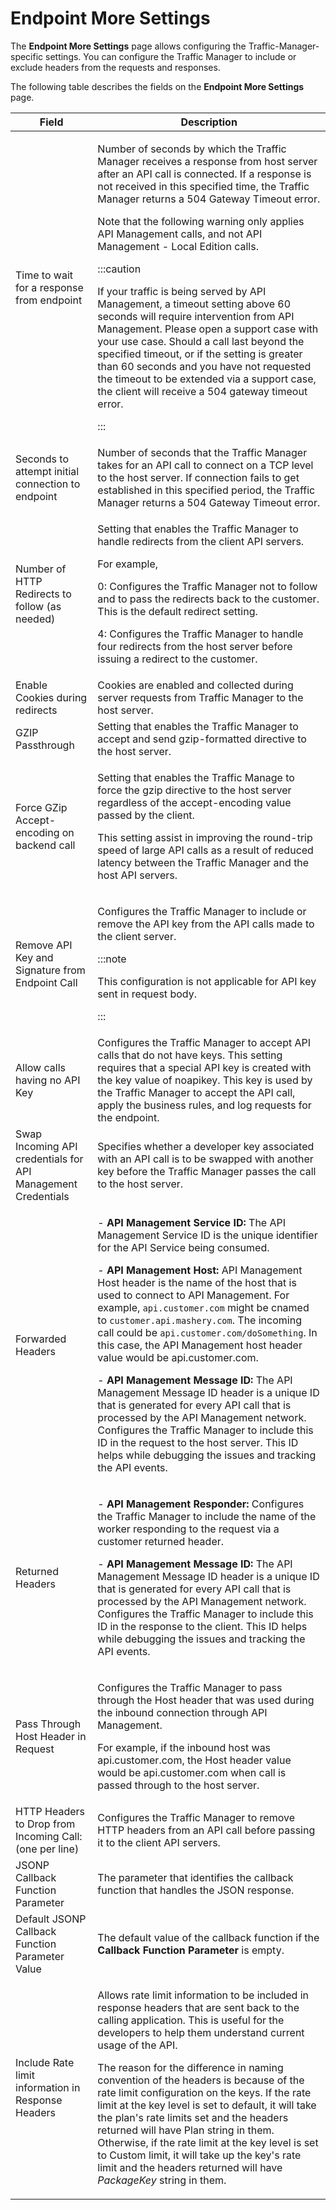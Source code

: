 ﻿---
sidebar_position: 13
---

# Endpoint More Settings

<head>
  <meta name="guidename" content="API Management"/>
  <meta name="context" content="GUID-ffe9b156-9a90-4e9e-ad96-5358330a65f4"/>
</head>

The **Endpoint More Settings** page allows configuring the Traffic-Manager-specific settings. You can configure the Traffic Manager to include or exclude headers from the requests and responses. 

The following table describes the fields on the **Endpoint More Settings** page. 

|**Field** |**Description** |
| ---- | ---- |
|Time to wait for a response from endpoint|<p>Number of seconds by which the Traffic Manager receives a response from host server after an API call is connected. If a response is not received in this specified time, the Traffic Manager returns a 504 Gateway Timeout error. </p><p>Note that the following warning only applies API Management calls, and not API Management - Local Edition calls. </p><p>:::caution</p><p>If your traffic is being served by API Management, a timeout setting above 60 seconds will require intervention from API Management. Please open a support case with your use case. Should a call last beyond the specified timeout, or if the setting is greater than 60 seconds and you have not requested the timeout to be extended via a support case, the client will receive a 504 gateway timeout error.</p><p>::: </p>|
|Seconds to attempt initial connection to endpoint |Number of seconds that the Traffic Manager takes for an API call to connect on a TCP level to the host server. If connection fails to get established in this specified period, the Traffic Manager returns a 504 Gateway Timeout error. |
|Number of HTTP Redirects to follow (as needed) |<p>Setting that enables the Traffic Manager to handle redirects from the client API servers. </p><p>For example, </p><p>0: Configures the Traffic Manager not to follow and to pass the redirects back to the customer. This is the default redirect setting. </p><p>4: Configures the Traffic Manager to handle four redirects from the host server before issuing a redirect to the customer. </p>|
|Enable Cookies during redirects |Cookies are enabled and collected during server requests from Traffic Manager to the host server. |
|GZIP Passthrough |Setting that enables the Traffic Manager to accept and send gzip-formatted directive to the host server. |
|Force GZip Accept-encoding on backend call |<p>Setting that enables the Traffic Manage to force the gzip directive to the host server regardless of the accept-encoding value passed by the client. </p><p>This setting assist in improving the round-trip speed of large API calls as a result of reduced latency between the Traffic Manager and the host API servers. </p>|
|Remove API Key and Signature from Endpoint Call |<p>Configures the Traffic Manager to include or remove the API key from the API calls made to the client server. </p><p>:::note</p><p> This configuration is not applicable for API key sent in request body.</p><p>::: </p>|
|Allow calls having no API Key |Configures the Traffic Manager to accept API calls that do not have keys. This setting requires that a special API key is created with the key value of noapikey. This key is used by the Traffic Manager to accept the API call, apply the business rules, and log requests for the endpoint. |
|Swap Incoming API credentials for API Management Credentials|Specifies whether a developer key associated with an API call is to be swapped with another key before the Traffic Manager passes the call to the host server. |
|Forwarded Headers |<p>- **API Management Service ID:** The API Management Service ID is the unique identifier for the API Service being consumed. </p><p>- **API Management Host:** API Management Host header is the name of the host that is used to connect to API Management. For example, `api.customer.com` might be cnamed to `customer.api.mashery.com`. The incoming call could be `api.customer.com/doSomething`. In this case, the API Management host header value would be api.customer.com. </p><p>- **API Management Message ID:** The API Management Message ID header is a unique ID that is generated for every API call that is processed by the API Management network. Configures the Traffic Manager to include this ID in the request to the host server. This ID helps while debugging the issues and tracking the API events. </p>|
|Returned Headers|<p>- **API Management Responder:** Configures the Traffic Manager to include the name of the worker responding to the request via a customer returned header. </p><p>- **API Management Message ID:** The API Management Message ID header is a unique ID that is generated for every API call that is processed by the API Management network. Configures the Traffic Manager to include this ID in the response to the client. This ID helps while debugging the issues and tracking the API events. </p>|
|Pass Through Host Header in Request |<p>Configures the Traffic Manager to pass through the Host header that was used during the inbound connection through API Management. </p><p>For example, if the inbound host was api.customer.com, the Host header value would be api.customer.com when call is passed through to the host server. </p>|
|HTTP Headers to Drop from Incoming Call: (one per line) |Configures the Traffic Manager to remove HTTP headers from an API call before passing it to the client API servers. |
|JSONP Callback Function Parameter |The parameter that identifies the callback function that handles the JSON response. |
|Default JSONP Callback Function Parameter Value |The default value of the callback function if the **Callback Function Parameter** is empty. |
|Include Rate limit information in Response Headers |<p>Allows rate limit information to be included in response headers that are sent back to the calling application. This is useful for the developers to help them understand current usage of the API. </p><p>The reason for the difference in naming convention of the headers is because of the rate limit configuration on the keys. If the rate limit at the key level is set to default, it will take the plan's rate limits set and the headers returned will have Plan string in them. Otherwise, if the rate limit at the key level is set to Custom limit, it will take up the key's rate limit and the headers returned will have *PackageKey* string in them. </p>|

